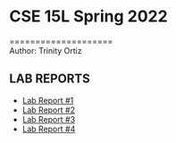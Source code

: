 # CSE 15L Spring 2022
====================  
Author: Trinity Ortiz  

## LAB REPORTS
- [Lab Report #1](/lab-report-1-week-2.md)
- [Lab Report #2](/lab-report-2.md)
- [Lab Report #3](/lab-report-3-week-6.md)
- [Lab Report #4](/lab-report-4-week-8.md)


